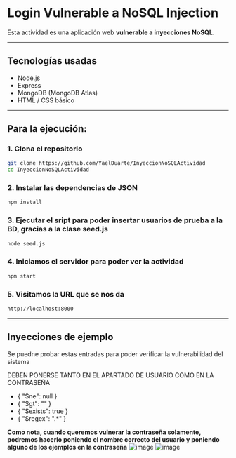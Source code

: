 # Login Vulnerable a NoSQL Injection

Esta actividad es una aplicación web **vulnerable a inyecciones NoSQL**.

---

## Tecnologías usadas

- Node.js
- Express
- MongoDB (MongoDB Atlas)
- HTML / CSS básico

---

## Para la ejecución:

### 1. Clona el repositorio
```bash
git clone https://github.com/YaelDuarte/InyeccionNoSQLActividad
cd InyeccionNoSQLActividad
```

### 2. Instalar las dependencias de JSON
```bash
npm install
```

### 3. Ejecutar el sript para poder insertar usuarios de prueba a la BD, gracias a la clase seed.js
```bash
node seed.js
```

### 4. Iniciamos el servidor para poder ver la actividad
```bash
npm start
```

### 5. Visitamos la URL que se nos da 
```bash
http://localhost:8000
```
---

## Inyecciones de ejemplo

Se puedne probar estas entradas para poder verificar la vulnerabilidad del sistema 

DEBEN PONERSE TANTO EN EL APARTADO DE USUARIO COMO EN LA CONTRASEÑA
- { "$ne": null }
- { "$gt": "" }
- { "$exists": true }
- { "$regex": ".*" }

**Como nota, cuando queremos vulnerar la contraseña solamente, podremos hacerlo poniendo el nombre correcto del usuario y poniendo alguno de los ejemplos en la contraseña**
![image](https://github.com/user-attachments/assets/9248bafd-fae8-4c48-be20-afd79185f676)
![image](https://github.com/user-attachments/assets/a6e4d6a1-7e4f-4f08-9461-6a865c3e7164)


